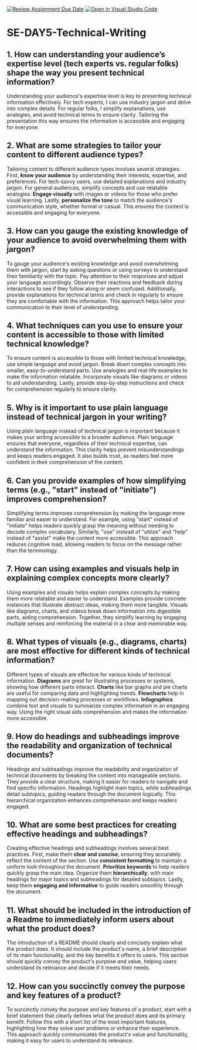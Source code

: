 [![Review Assignment Due Date](https://classroom.github.com/assets/deadline-readme-button-22041afd0340ce965d47ae6ef1cefeee28c7c493a6346c4f15d667ab976d596c.svg)](https://classroom.github.com/a/zsAR-pyY)
[![Open in Visual Studio Code](https://classroom.github.com/assets/open-in-vscode-2e0aaae1b6195c2367325f4f02e2d04e9abb55f0b24a779b69b11b9e10269abc.svg)](https://classroom.github.com/online_ide?assignment_repo_id=18482664&assignment_repo_type=AssignmentRepo)
# SE-DAY5-Technical-Writing
## 1. How can understanding your audience’s expertise level (tech experts vs. regular folks) shape the way you present technical information?
Understanding your audience's expertise level is key to presenting technical information effectively. For tech experts, I can use industry jargon and delve into complex details. For regular folks, I simplify explanations, use analogies, and avoid technical terms to ensure clarity. Tailoring the presentation this way ensures the information is accessible and engaging for everyone.

## 2. What are some strategies to tailor your content to different audience types?
Tailoring content to different audience types involves several strategies. First, **know your audience** by understanding their interests, expertise, and preferences. For tech-savvy users, use detailed explanations and industry jargon. For general audiences, simplify concepts and use relatable analogies. **Engage visually** with images or videos for those who prefer visual learning. Lastly, **personalize the tone** to match the audience's communication style, whether formal or casual. This ensures the content is accessible and engaging for everyone.

## 3. How can you gauge the existing knowledge of your audience to avoid overwhelming them with jargon?
To gauge your audience's existing knowledge and avoid overwhelming them with jargon, start by asking questions or using surveys to understand their familiarity with the topic. Pay attention to their responses and adjust your language accordingly. Observe their reactions and feedback during interactions to see if they follow along or seem confused. Additionally, provide explanations for technical terms and check in regularly to ensure they are comfortable with the information. This approach helps tailor your communication to their level of understanding.

## 4. What techniques can you use to ensure your content is accessible to those with limited technical knowledge?
To ensure content is accessible to those with limited technical knowledge, use simple language and avoid jargon. Break down complex concepts into smaller, easy-to-understand parts. Use analogies and real-life examples to make the information relatable. Incorporate visuals like diagrams or videos to aid understanding. Lastly, provide step-by-step instructions and check for comprehension regularly to ensure clarity.

## 5. Why is it important to use plain language instead of technical jargon in your writing?
Using plain language instead of technical jargon is important because it makes your writing accessible to a broader audience. Plain language ensures that everyone, regardless of their technical expertise, can understand the information. This clarity helps prevent misunderstandings and keeps readers engaged. It also builds trust, as readers feel more confident in their comprehension of the content.

## 6. Can you provide examples of how simplifying terms (e.g., "start" instead of "initiate") improves comprehension?
Simplifying terms improves comprehension by making the language more familiar and easier to understand. For example, using "start" instead of "initiate" helps readers quickly grasp the meaning without needing to decode complex vocabulary. Similarly, "use" instead of "utilize" and "help" instead of "assist" make the content more accessible. This approach reduces cognitive load, allowing readers to focus on the message rather than the terminology.

## 7. How can using examples and visuals help in explaining complex concepts more clearly?
Using examples and visuals helps explain complex concepts by making them more relatable and easier to understand. Examples provide concrete instances that illustrate abstract ideas, making them more tangible. Visuals like diagrams, charts, and videos break down information into digestible parts, aiding comprehension. Together, they simplify learning by engaging multiple senses and reinforcing the material in a clear and memorable way.

## 8. What types of visuals (e.g., diagrams, charts) are most effective for different kinds of technical information?
Different types of visuals are effective for various kinds of technical information. **Diagrams** are great for illustrating processes or systems, showing how different parts interact. **Charts** like bar graphs and pie charts are useful for comparing data and highlighting trends. **Flowcharts** help in mapping out decision-making processes or workflows. **Infographics** combine text and visuals to summarize complex information in an engaging way. Using the right visual aids comprehension and makes the information more accessible.

## 9. How do headings and subheadings improve the readability and organization of technical documents?
Headings and subheadings improve the readability and organization of technical documents by breaking the content into manageable sections. They provide a clear structure, making it easier for readers to navigate and find specific information. Headings highlight main topics, while subheadings detail subtopics, guiding readers through the document logically. This hierarchical organization enhances comprehension and keeps readers engaged.

## 10. What are some best practices for creating effective headings and subheadings?
Creating effective headings and subheadings involves several best practices. First, make them **clear and concise**, ensuring they accurately reflect the content of the section. Use **consistent formatting** to maintain a uniform look throughout the document. **Prioritize keywords** to help readers quickly grasp the main idea. Organize them **hierarchically**, with main headings for major topics and subheadings for detailed subtopics. Lastly, keep them **engaging and informative** to guide readers smoothly through the document.

## 11. What should be included in the introduction of a Readme to immediately inform users about what the product does?
The introduction of a README should clearly and concisely explain what the product does. It should include the product's name, a brief description of its main functionality, and the key benefits it offers to users. This section should quickly convey the product's purpose and value, helping users understand its relevance and decide if it meets their needs.

## 12. How can you succinctly convey the purpose and key features of a product?
To succinctly convey the purpose and key features of a product, start with a brief statement that clearly defines what the product does and its primary benefit. Follow this with a short list of the most important features, highlighting how they solve user problems or enhance their experience. This approach quickly communicates the product's value and functionality, making it easy for users to understand its relevance.

